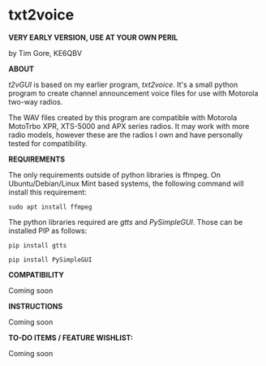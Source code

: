# txt2voice
**VERY EARLY VERSION, USE AT YOUR OWN PERIL**

by Tim Gore, KE6QBV  

**ABOUT**  

*t2vGUI* is based on my earlier program, *txt2voice*. It's a small python program to create channel announcement voice files for use with Motorola two-way radios.  

The WAV files created by this program are compatible with Motorola MotoTrbo XPR, XTS-5000 and APX series radios. It may work with more radio models, however these are the radios I own and have personally tested for compatibility.  

**REQUIREMENTS**  

The only requirements outside of python libraries is ffmpeg. On Ubuntu/Debian/Linux Mint based systems, the following command will install this requirement:  

`sudo apt install ffmpeg`  

The python libraries required are *gtts* and *PySimpleGUI*. Those can be installed PIP as follows:  

`pip install gtts`  

`pip install PySimpleGUI`

**COMPATIBILITY**  

Coming soon


**INSTRUCTIONS**  

Coming soon

**TO-DO ITEMS / FEATURE WISHLIST:**  

Coming soon